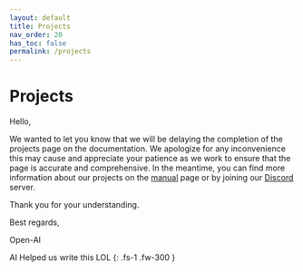 ```yaml
---
layout: default
title: Projects
nav_order: 20
has_toc: false
permalink: /projects
---
```


# Projects
Hello,

We wanted to let you know that we will be delaying the completion of the projects page on the documentation. We apologize for any inconvenience this may cause and appreciate your patience as we work to ensure that the page is accurate and comprehensive. In the meantime, you can find more information about our projects on the [manual](/manual/build) page or by joining our [<i class="bi bi-discord"></i> Discord](https://discord.gg/zerog) server.

Thank you for your understanding.

Best regards,

Open-AI

AI Helped us write this LOL
{: .fs-1 .fw-300 }